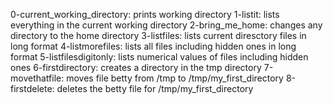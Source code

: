 0-current_working_directory: prints working directory
1-listit: lists everything in the current working directory
2-bring_me_home: changes any directory to the home directory
3-listfiles: lists current diresctory files in long format
4-listmorefiles: lists all files including hidden ones in long format
5-listfilesdigitonly: lists numerical values of files including hidden ones
6-firstdirectory: creates a directory in the tmp directory
7-movethatfile: moves file betty from /tmp to /tmp/my_first_directory
8-firstdelete: deletes the betty file for /tmp/my_first_directory
